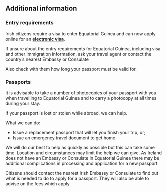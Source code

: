 ## Additional information

### **Entry requirements**

Irish citizens require a visa to enter Equatorial Guinea and can now apply online for an [**electronic visa**](https://equatorialguinea-evisa.com/).

If unsure about the entry requirements for Equatorial Guinea, including visa and other immigration information, ask your travel agent or contact the country’s nearest Embassy or Consulate

Also check with them how long your passport must be valid for.

### **Passports**

It is advisable to take a number of photocopies of your passport with you when travelling to Equatorial Guinea and to carry a photocopy at all times during your stay.

If your passport is lost or stolen while abroad, we can help.

What we can do:

* Issue a replacement passport that will let you finish your trip, or;
* Issue an emergency travel document to get home.

We will do our best to help as quickly as possible but this can take some time. Location and circumstances may limit the help we can give. As Ireland does not have an Embassy or Consulate in Equatorial Guinea there may be additional complications in processing and application for a new passport.

Citizens should contact the nearest Irish Embassy or Consulate to find out what is needed to do to apply for a passport. They will also be able to advise on the fees which apply.